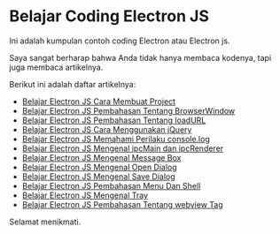 # Belajar Coding Electron JS

Ini adalah kumpulan contoh coding Electron atau Electron js.

Saya sangat berharap bahwa Anda tidak hanya membaca kodenya, tapi juga membaca artikelnya.

Berikut ini adalah daftar artikelnya:

-   [Belajar Electron JS Cara Membuat Project](https://github.com/rakifsul/belajar_coding_electron_js/blob/main/Belajar-Electron-JS-Cara-Membuat-Project.md)
-   [Belajar Electron JS Pembahasan Tentang BrowserWindow](https://github.com/rakifsul/belajar_coding_electron_js/blob/main/Belajar-Electron-JS-Pembahasan-Tentang-BrowserWindow.md)
-   [Belajar Electron JS Pembahasan Tentang loadURL](https://github.com/rakifsul/belajar_coding_electron_js/blob/main/Belajar-Electron-JS-Pembahasan-Tentang-loadURL.md)
-   [Belajar Electron JS Cara Menggunakan jQuery](https://github.com/rakifsul/belajar_coding_electron_js/blob/main/Belajar-Electron-JS-Cara-Menggunakan-jQuery.md)
-   [Belajar Electron JS Memahami Perilaku console.log](https://github.com/rakifsul/belajar_coding_electron_js/blob/main/Belajar-Electron-JS-Memahami-Perilaku-console-log.md)
-   [Belajar Electron JS Mengenal ipcMain dan ipcRenderer](https://github.com/rakifsul/belajar_coding_electron_js/blob/main/Belajar-Electron-JS-Mengenal-ipcMain-Dan-ipcRenderer.md)
-   [Belajar Electron JS Mengenal Message Box](https://github.com/rakifsul/belajar_coding_electron_js/blob/main/Belajar-Electron-JS-Mengenal-Message-Box.md)
-   [Belajar Electron JS Mengenal Open Dialog](https://github.com/rakifsul/belajar_coding_electron_js/blob/main/Belajar-Electron-JS-Mengenal-Open-Dialog.md)
-   [Belajar Electron JS Mengenal Save Dialog](https://github.com/rakifsul/belajar_coding_electron_js/blob/main/Belajar-Electron-JS-Mengenal-Save-Dialog.md)
-   [Belajar Electron JS Pembahasan Menu Dan Shell](https://github.com/rakifsul/belajar_coding_electron_js/blob/main/Belajar-Electron-JS-Pembahasan-Menu-Dan-Shell.md)
-   [Belajar Electron JS Mengenal Tray](https://github.com/rakifsul/belajar_coding_electron_js/blob/main/Belajar-Electron-JS-Mengenal-Tray.md)
-   [Belajar Electron JS Pembahasan Tentang webview Tag](https://github.com/rakifsul/belajar_coding_electron_js/blob/main/Belajar-Electron-JS-Pembahasan-Tentang-webview-Tag.md)

Selamat menikmati.
